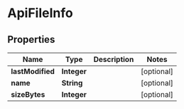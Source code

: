 
# ApiFileInfo

## Properties
Name | Type | Description | Notes
------------ | ------------- | ------------- | -------------
**lastModified** | **Integer** |  |  [optional]
**name** | **String** |  |  [optional]
**sizeBytes** | **Integer** |  |  [optional]



